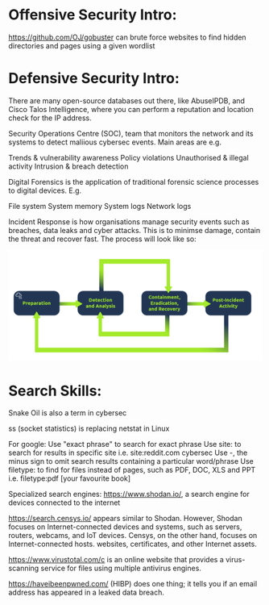 # Offensive Security Intro:
https://github.com/OJ/gobuster can brute force websites to find hidden directories and pages using a given wordlist

# Defensive Security Intro:
There are many open-source databases out there, like AbuseIPDB, and Cisco Talos Intelligence, where you can perform a reputation and location check for the IP address.

Security Operations Centre (SOC), team that monitors the network and its systems to detect maliious cybersec events. Main areas are e.g. 

Trends & vulnerability awareness
Policy violations
Unauthorised & illegal activity
Intrusion & breach detection


Digital Forensics is the application of traditional forensic science processes to digital devices. E.g. 

File system
System memory
System logs 
Network logs


Incident Response is how organisations manage security events such as breaches, data leaks and cyber attacks. This is to minimse damage, contain the threat and recover fast. The process will look like so:

![Incident Response Diagram](images/incident_response.png)

# Search Skills:
Snake Oil is also a term in cybersec

ss (socket statistics) is replacing netstat in Linux

For google:
Use "exact phrase" to search for exact phrase
Use site: to search for results in specific site i.e. site:reddit.com cybersec
Use -, the minus sign to omit search results containing a particular word/phrase
Use filetype: to find for files instead of pages, such as PDF, DOC, XLS and PPT i.e. filetype:pdf [your favourite book]

Specialized search engines:
https://www.shodan.io/, a search engine for devices connected to the internet

https://search.censys.io/ appears similar to Shodan. However, Shodan focuses on Internet-connected devices and systems, such as servers, routers, webcams, and IoT devices. Censys, on the other hand, focuses on Internet-connected hosts. websites, certificates, and other Internet assets.

https://www.virustotal.com/c is an online website that provides a virus-scanning service for files using multiple antivirus engines.

https://haveibeenpwned.com/ (HIBP) does one thing; it tells you if an email address has appeared in a leaked data breach.

